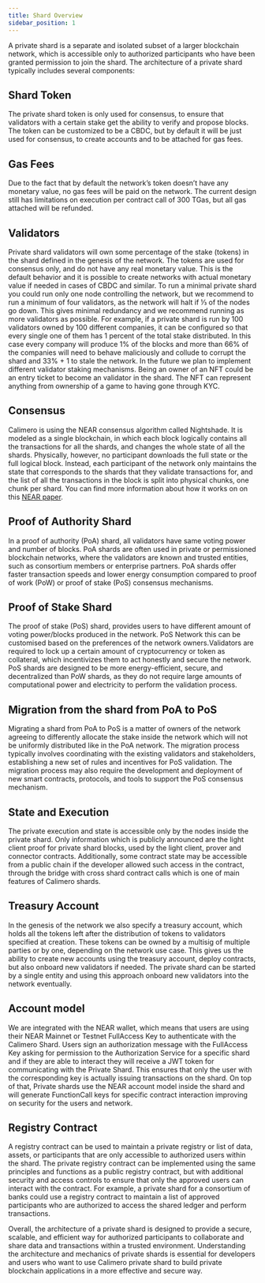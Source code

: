 ```yaml
---
title: Shard Overview
sidebar_position: 1
---
```


A private shard is a separate and isolated subset of a larger blockchain network, which is accessible only to authorized participants who have been granted permission to join the shard. The architecture of a private shard typically includes several components:

## Shard Token
The private shard token is only used for consensus, to ensure that validators with a certain stake get the ability to verify and propose blocks. The token can be customized to be a CBDC, but by default it will be just used for consensus, to create accounts and to be attached for gas fees.
  
## Gas Fees 
Due to the fact that by default the network’s token doesn’t have any monetary value, no gas fees will be paid on the network. The current design still has limitations on execution per contract call of 300 TGas, but all gas attached will be refunded. 

## Validators
Private shard validators will own some percentage of the stake (tokens) in the shard defined in the genesis of the network. The tokens are used for consensus only, and do not have any real monetary value. This is the default behavior and it is possible to create networks with actual monetary value if needed in cases of CBDC and similar. To run a minimal private shard you could run only one node controlling the network, but we recommend to run a minimum of four validators, as the network will halt if ⅓ of the nodes go down. This gives minimal redundancy and we recommend running as more validators as possible.
For example, if a private shard is run by 100 validators owned by 100 different companies, it can be configured so that every single one of them has 1 percent of the total stake distributed. In this case every company will produce 1% of the blocks and more than 66% of the companies will need to behave maliciously and collude to corrupt the shard and 33% + 1 to stale the network.
In the future we plan to implement different validator staking mechanisms. Being an owner of an NFT could be an entry ticket to become an validator in the shard. The NFT can represent anything from ownership of a game to having gone through KYC.

## Consensus
Calimero is using the NEAR consensus algorithm called Nightshade. It is modeled as a single blockchain, in which each block logically contains all the transactions for all the shards, and changes the whole state of all the shards. Physically, however, no participant downloads the full state or the full logical block. Instead, each participant of the network only maintains the state that corresponds to the shards that they validate transactions for, and the list of all the transactions in the block is split into physical chunks, one chunk per shard. You can find more information about how it works on on this [NEAR paper](https://near.org/papers/nightshade/#nightshade).

## Proof of Authority Shard
In a proof of authority (PoA) shard, all validators have same voting power and number of blocks. PoA shards are often used in private or permissioned blockchain networks, where the validators are known and trusted entities, such as consortium members or enterprise partners. PoA shards offer faster transaction speeds and lower energy consumption compared to proof of work (PoW) or proof of stake (PoS) consensus mechanisms.

## Proof of Stake Shard
The proof of stake (PoS) shard, provides users to have different amount of voting power/blocks produced in the network. PoS Network this can be customised based on the preferences of the network owners.Validators are required to lock up a certain amount of cryptocurrency or token as collateral, which incentivizes them to act honestly and secure the network. PoS shards are designed to be more energy-efficient, secure, and decentralized than PoW shards, as they do not require large amounts of computational power and electricity to perform the validation process. 

## Migration from the shard from PoA to PoS
Migrating a shard from PoA to PoS is a matter of owners of the network agreeing to differently allocate the stake inside the network which will not be uniformly distributed like in the PoA network. The migration process typically involves coordinating with the existing validators and stakeholders, establishing a new set of rules and incentives for PoS validation. The migration process may also require the development and deployment of new smart contracts, protocols, and tools to support the PoS consensus mechanism. 

## State and Execution
The private execution and state is accessible only by the nodes inside the private shard. Only information which is publicly announced are the light client proof for private shard blocks, used by the light client, prover and connector contracts.
Additionally, some contract state may be accessible from a public chain if the developer allowed such access in the contract, through the bridge with cross shard contract calls which is one of main features of Calimero shards.

## Treasury Account
In the genesis of the network we also specify a treasury account, which holds all the tokens left after the distribution of tokens to validators specified at creation. These tokens can be owned by a multisig of multiple parties or by one, depending on the network use case. This gives us the ability to create new accounts using the treasury account, deploy contracts, but also onboard new validators if needed. The private shard can be started by a single entity and using this approach onboard new validators into the network eventually.

## Account model
We are integrated with the NEAR wallet, which means that users are using their NEAR Mainnet or Testnet FullAccess Key to authenticate with the Calimero Shard. Users sign an authorization message with the FullAccess Key asking for permission to the Authorization Service for a specific shard and if they are able to interact they will receive a JWT token for communicating with the Private Shard. This ensures that only the user with the corresponding key is actually issuing transactions on the shard.
On top of that, Private shards use the NEAR account model inside the shard and will generate FunctionCall keys for specific contract interaction improving on security for the users and network.

## Registry Contract

A registry contract can be used to maintain a private registry or list of data, assets, or participants that are only accessible to authorized users within the shard. The private registry contract can be implemented using the same principles and functions as a public registry contract, but with additional security and access controls to ensure that only the approved users can interact with the contract. For example, a private shard for a consortium of banks could use a registry contract to maintain a list of approved participants who are authorized to access the shared ledger and perform transactions.


Overall, the architecture of a private shard is designed to provide a secure, scalable, and efficient way for authorized participants to collaborate and share data and transactions within a trusted environment. Understanding the architecture and mechanics of private shards is essential for developers and users who want to use Calimero private shard to build private blockchain applications in a more effective and secure way.